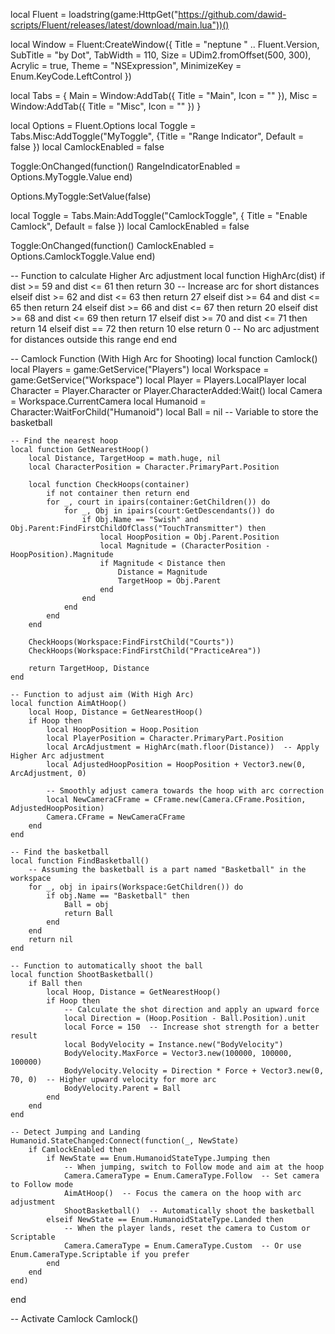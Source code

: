local Fluent = loadstring(game:HttpGet("https://github.com/dawid-scripts/Fluent/releases/latest/download/main.lua"))()

local Window = Fluent:CreateWindow({
    Title = "neptune " .. Fluent.Version,
    SubTitle = "by Dot",
    TabWidth = 110,
    Size = UDim2.fromOffset(500, 300),
    Acrylic = true,
    Theme = "NSExpression",
    MinimizeKey = Enum.KeyCode.LeftControl
})

local Tabs = {
    Main = Window:AddTab({ Title = "Main", Icon = "" }),
    Misc = Window:AddTab({ Title = "Misc", Icon = "" })
}

local Options = Fluent.Options
local Toggle = Tabs.Misc:AddToggle("MyToggle", {Title = "Range Indicator", Default = false })
local CamlockEnabled = false

Toggle:OnChanged(function()
    RangeIndicatorEnabled = Options.MyToggle.Value
end)

Options.MyToggle:SetValue(false)

local Toggle = Tabs.Main:AddToggle("CamlockToggle", { Title = "Enable Camlock", Default = false })
local CamlockEnabled = false

Toggle:OnChanged(function()
    CamlockEnabled = Options.CamlockToggle.Value
end)

-- Function to calculate Higher Arc adjustment
local function HighArc(dist)
    if dist >= 59 and dist <= 61 then
        return 30  -- Increase arc for short distances
    elseif dist >= 62 and dist <= 63 then
        return 27
    elseif dist >= 64 and dist <= 65 then
        return 24
    elseif dist >= 66 and dist <= 67 then
        return 20
    elseif dist >= 68 and dist <= 69 then
        return 17
    elseif dist >= 70 and dist <= 71 then
        return 14
    elseif dist == 72 then
        return 10
    else
        return 0  -- No arc adjustment for distances outside this range
    end
end

-- Camlock Function (With High Arc for Shooting)
local function Camlock()
    local Players = game:GetService("Players")
    local Workspace = game:GetService("Workspace")
    local Player = Players.LocalPlayer
    local Character = Player.Character or Player.CharacterAdded:Wait()
    local Camera = Workspace.CurrentCamera
    local Humanoid = Character:WaitForChild("Humanoid")
    local Ball = nil  -- Variable to store the basketball

    -- Find the nearest hoop
    local function GetNearestHoop()
        local Distance, TargetHoop = math.huge, nil
        local CharacterPosition = Character.PrimaryPart.Position

        local function CheckHoops(container)
            if not container then return end
            for _, court in ipairs(container:GetChildren()) do
                for _, Obj in ipairs(court:GetDescendants()) do
                    if Obj.Name == "Swish" and Obj.Parent:FindFirstChildOfClass("TouchTransmitter") then
                        local HoopPosition = Obj.Parent.Position
                        local Magnitude = (CharacterPosition - HoopPosition).Magnitude
                        if Magnitude < Distance then
                            Distance = Magnitude
                            TargetHoop = Obj.Parent
                        end
                    end
                end
            end
        end

        CheckHoops(Workspace:FindFirstChild("Courts"))
        CheckHoops(Workspace:FindFirstChild("PracticeArea"))

        return TargetHoop, Distance
    end

    -- Function to adjust aim (With High Arc)
    local function AimAtHoop()
        local Hoop, Distance = GetNearestHoop()
        if Hoop then
            local HoopPosition = Hoop.Position
            local PlayerPosition = Character.PrimaryPart.Position
            local ArcAdjustment = HighArc(math.floor(Distance))  -- Apply Higher Arc adjustment
            local AdjustedHoopPosition = HoopPosition + Vector3.new(0, ArcAdjustment, 0)

            -- Smoothly adjust camera towards the hoop with arc correction
            local NewCameraCFrame = CFrame.new(Camera.CFrame.Position, AdjustedHoopPosition)
            Camera.CFrame = NewCameraCFrame
        end
    end

    -- Find the basketball
    local function FindBasketball()
        -- Assuming the basketball is a part named "Basketball" in the workspace
        for _, obj in ipairs(Workspace:GetChildren()) do
            if obj.Name == "Basketball" then
                Ball = obj
                return Ball
            end
        end
        return nil
    end

    -- Function to automatically shoot the ball
    local function ShootBasketball()
        if Ball then
            local Hoop, Distance = GetNearestHoop()
            if Hoop then
                -- Calculate the shot direction and apply an upward force
                local Direction = (Hoop.Position - Ball.Position).unit
                local Force = 150  -- Increase shot strength for a better result
                local BodyVelocity = Instance.new("BodyVelocity")
                BodyVelocity.MaxForce = Vector3.new(100000, 100000, 100000)
                BodyVelocity.Velocity = Direction * Force + Vector3.new(0, 70, 0)  -- Higher upward velocity for more arc
                BodyVelocity.Parent = Ball
            end
        end
    end

    -- Detect Jumping and Landing
    Humanoid.StateChanged:Connect(function(_, NewState)
        if CamlockEnabled then
            if NewState == Enum.HumanoidStateType.Jumping then
                -- When jumping, switch to Follow mode and aim at the hoop
                Camera.CameraType = Enum.CameraType.Follow  -- Set camera to Follow mode
                AimAtHoop()  -- Focus the camera on the hoop with arc adjustment
                ShootBasketball()  -- Automatically shoot the basketball
            elseif NewState == Enum.HumanoidStateType.Landed then
                -- When the player lands, reset the camera to Custom or Scriptable
                Camera.CameraType = Enum.CameraType.Custom  -- Or use Enum.CameraType.Scriptable if you prefer
            end
        end
    end)
end

-- Activate Camlock
Camlock()
